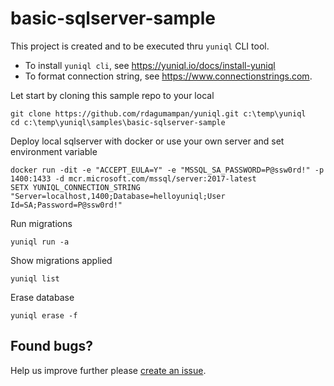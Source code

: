 # basic-sqlserver-sample

This project is created and to be executed thru `yuniql` CLI tool. 

- To install `yuniql cli`, see https://yuniql.io/docs/install-yuniql
- To format connection string, see https://www.connectionstrings.com.

Let start by cloning this sample repo to your local

```console
git clone https://github.com/rdagumampan/yuniql.git c:\temp\yuniql
cd c:\temp\yuniql\samples\basic-sqlserver-sample
```

Deploy local sqlserver with docker or use your own server and set environment variable

```console
docker run -dit -e "ACCEPT_EULA=Y" -e "MSSQL_SA_PASSWORD=P@ssw0rd!" -p 1400:1433 -d mcr.microsoft.com/mssql/server:2017-latest
SETX YUNIQL_CONNECTION_STRING "Server=localhost,1400;Database=helloyuniql;User Id=SA;Password=P@ssw0rd!"
```

Run migrations

```console
yuniql run -a
```

Show migrations applied

```console
yuniql list
```

Erase database

```console
yuniql erase -f
```

## Found bugs?

Help us improve further please [create an issue](https://github.com/rdagumampan/yuniql/issues/new).
